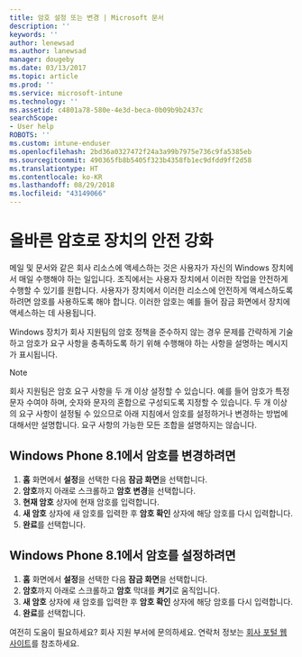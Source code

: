 ```yaml
---
title: 암호 설정 또는 변경 | Microsoft 문서
description: ''
keywords: ''
author: lenewsad
ms.author: lanewsad
manager: dougeby
ms.date: 03/13/2017
ms.topic: article
ms.prod: ''
ms.service: microsoft-intune
ms.technology: ''
ms.assetid: c4801a78-580e-4e3d-beca-0b09b9b2437c
searchScope:
- User help
ROBOTS: ''
ms.custom: intune-enduser
ms.openlocfilehash: 2bd36a0327472f24a3a99b7975e736c9fa5385eb
ms.sourcegitcommit: 490365fb8b5405f323b4358fb1ec9dfdd9ff2d58
ms.translationtype: HT
ms.contentlocale: ko-KR
ms.lasthandoff: 08/29/2018
ms.locfileid: "43149066"
---
```

# <a name="make-your-device-safer-with-the-right-password"></a>올바른 암호로 장치의 안전 강화

메일 및 문서와 같은 회사 리소스에 액세스하는 것은 사용자가 자신의 Windows 장치에서 매일 수행해야 하는 일입니다. 조직에서는 사용자 장치에서 이러한 작업을 안전하게 수행할 수 있기를 원합니다. 사용자가 장치에서 이러한 리소스에 안전하게 액세스하도록 하려면 암호를 사용하도록 해야 합니다. 이러한 암호는 예를 들어 잠금 화면에서 장치에 액세스하는 데 사용됩니다.

Windows 장치가 회사 지원팀의 암호 정책을 준수하지 않는 경우 문제를 간략하게 기술하고 암호가 요구 사항을 충족하도록 하기 위해 수행해야 하는 사항을 설명하는 메시지가 표시됩니다.

> [!Note]
> 회사 지원팀은 암호 요구 사항을 두 개 이상 설정할 수 있습니다. 예를 들어 암호가 특정 문자 수여야 하며, 숫자와 문자의 혼합으로 구성되도록 지정할 수 있습니다. 두 개 이상의 요구 사항이 설정될 수 있으므로 아래 지침에서 암호를 설정하거나 변경하는 방법에 대해서만 설명합니다. 요구 사항의 가능한 모든 조합을 설명하지는 않습니다.

## <a name="to-change-your-password-on-windows-phone-81"></a>Windows Phone 8.1에서 암호를 변경하려면

1. **홈** 화면에서 **설정**을 선택한 다음 **잠금 화면**을 선택합니다.
2. **암호**까지 아래로 스크롤하고 **암호 변경**을 선택합니다.
3. **현재 암호** 상자에 현재 암호를 입력합니다.
4. **새 암호** 상자에 새 암호를 입력한 후 **암호 확인** 상자에 해당 암호를 다시 입력합니다.
4. **완료**를 선택합니다.

## <a name="to-set-your-password-on-windows-phone-81"></a>Windows Phone 8.1에서 암호를 설정하려면

1. **홈** 화면에서 **설정**을 선택한 다음 **잠금 화면**을 선택합니다.
2. **암호**까지 아래로 스크롤하고 **암호** 막대를 **켜기**로 움직입니다.
3. **새 암호** 상자에 새 암호를 입력한 후 **암호 확인** 상자에 해당 암호를 다시 입력합니다.
4. **완료**를 선택합니다.

여전히 도움이 필요하세요? 회사 지원 부서에 문의하세요. 연락처 정보는 [회사 포털 웹 사이트](https://go.microsoft.com/fwlink/?linkid=2010980)를 참조하세요.

